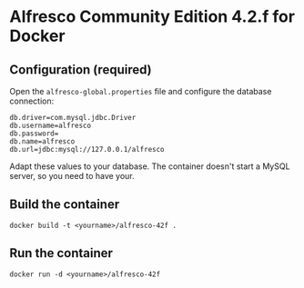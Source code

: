 # Alfresco Community Edition 4.2.f for Docker

## Configuration (required)

Open the `alfresco-global.properties` file and configure the database connection:

```
db.driver=com.mysql.jdbc.Driver
db.username=alfresco
db.password=
db.name=alfresco
db.url=jdbc:mysql://127.0.0.1/alfresco
```

Adapt these values to your database. The container doesn't start a MySQL server, so you need to have your.

## Build the container

`docker build -t <yourname>/alfresco-42f .`

## Run the container

`docker run -d <yourname>/alfresco-42f`
